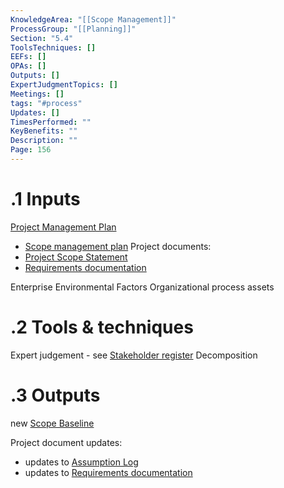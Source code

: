 ```yaml
---
KnowledgeArea: "[[Scope Management]]"
ProcessGroup: "[[Planning]]"
Section: "5.4"
ToolsTechniques: []
EEFs: []
OPAs: []
Outputs: []
ExpertJudgmentTopics: []
Meetings: []
tags: "#process"
Updates: []
TimesPerformed: ""
KeyBenefits: ""
Description: ""
Page: 156
---
```

# .1 Inputs
[Project Management Plan](Project%20Management%20Plan.md)
* [Scope management plan](Scope%20management%20plan.md)
Project documents:
* [Project Scope Statement](Project%20Scope%20Statement.md)
* [Requirements documentation](Requirements%20documentation.md)

Enterprise Environmental Factors
Organizational process assets

# .2 Tools & techniques
Expert judgement - see [Stakeholder register](Stakeholder%20register.md)
Decomposition

# .3 Outputs
new [Scope Baseline](Scope%20Baseline.md)

Project document updates:
* updates to [Assumption Log](Assumption%20Log.md)
* updates to [Requirements documentation](Requirements%20documentation.md)

